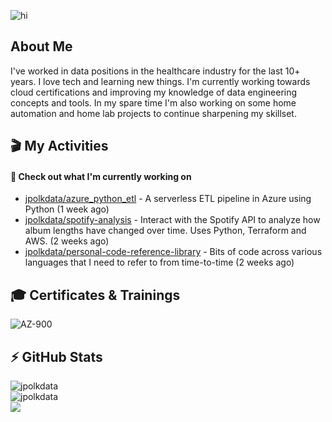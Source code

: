 ![hi](https://media.giphy.com/media/dzaUX7CAG0Ihi/giphy.gif)

## About Me

I've worked in data positions in the healthcare industry for the last 10+ years. I love tech and learning new things. I'm currently working towards cloud certifications and improving my knowledge of data engineering concepts and tools. In my spare time I'm also working on some home automation and home lab projects to continue sharpening my skillset.

## 🎬 My Activities
#### 👷 Check out what I'm currently working on

- [jpolkdata/azure_python_etl](https://github.com/jpolkdata/azure_python_etl) - A serverless ETL pipeline in Azure using Python (1 week ago)
- [jpolkdata/spotify-analysis](https://github.com/jpolkdata/spotify-analysis) - Interact with the Spotify API to analyze how album lengths have changed over time. Uses Python, Terraform and AWS. (2 weeks ago)
- [jpolkdata/personal-code-reference-library](https://github.com/jpolkdata/personal-code-reference-library) - Bits of code across various languages that I need to refer to from time-to-time (2 weeks ago)

## 🎓 Certificates & Trainings
![AZ-900](https://images.credly.com/size/680x680/images/be8fcaeb-c769-4858-b567-ffaaa73ce8cf/image.png)

## ⚡ GitHub Stats
![jpolkdata](https://github-readme-stats.vercel.app/api?username=jpolkdata&show_icons=true&theme=tokyonight&bg_color=40,1B1D77,130874,5127A4&hide=contribs,issues)<br>
![jpolkdata](https://github-readme-stats.vercel.app/api/top-langs/?username=jpolkdata&layout=compact&theme=tokyonight&bg_color=40,1B1D77,130874,5127A4)<br>
![](https://komarev.com/ghpvc/?username=jpolkdata)
